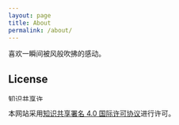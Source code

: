 ```yaml
---
layout: page
title: About
permalink: /about/
---
```

喜欢一瞬间被风般吹拂的感动。

## License

<a rel="license" href="http://creativecommons.org/licenses/by/4.0/">
  <img class="not-center" alt="知识共享许可协议" src="https://i.creativecommons.org/l/by/4.0/80x15.png" width="80" height="15"/>
</a>

本网站采用<a rel="license" href="http://creativecommons.org/licenses/by/4.0/">知识共享署名 4.0 国际许可协议</a>进行许可。
